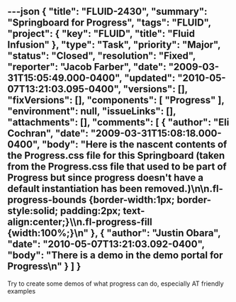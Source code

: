---json
{
  "title": "FLUID-2430",
  "summary": "Springboard for Progress",
  "tags": "FLUID",
  "project": {
    "key": "FLUID",
    "title": "Fluid Infusion"
  },
  "type": "Task",
  "priority": "Major",
  "status": "Closed",
  "resolution": "Fixed",
  "reporter": "Jacob Farber",
  "date": "2009-03-31T15:05:49.000-0400",
  "updated": "2010-05-07T13:21:03.095-0400",
  "versions": [],
  "fixVersions": [],
  "components": [
    "Progress"
  ],
  "environment": null,
  "issueLinks": [],
  "attachments": [],
  "comments": [
    {
      "author": "Eli Cochran",
      "date": "2009-03-31T15:08:18.000-0400",
      "body": "Here is the nascent contents of the Progress.css file for this Springboard (taken from the Progress.css file that used to be part of Progress but since progress doesn't have a default instantiation has been removed.)\n\n.fl-progress-bounds {border-width:1px; border-style:solid; padding:2px; text-align:center;}\\\n.fl-progress-fill {width:100%;}\n"
    },
    {
      "author": "Justin Obara",
      "date": "2010-05-07T13:21:03.092-0400",
      "body": "There is a demo in the demo portal for Progress\n"
    }
  ]
}
---
Try to create some demos of what progress can do, especially AT friendly examples

        